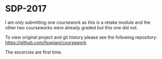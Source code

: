 # SDP-2017

I am only submitting one coursework as this is a retake module and the other two courseworks were already graded but this one did not.

To view original project and git history please see the following repository: https://github.com/fsopjani/coursework

The excercies are first time.

